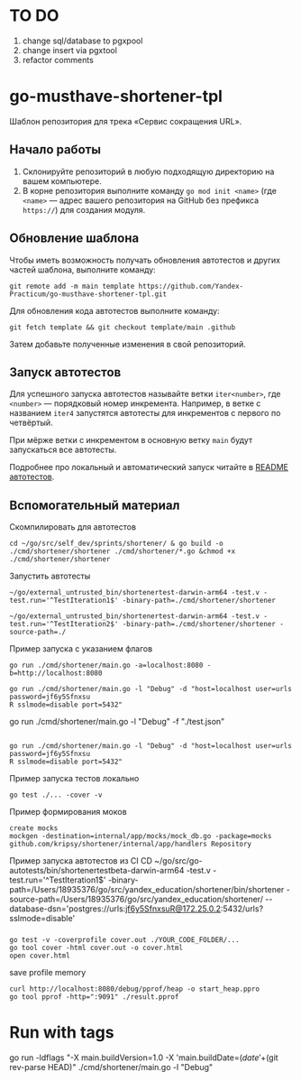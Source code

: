 # TO DO

1. change sql/database to pgxpool
2. change insert via pgxtool
3. refactor comments

# go-musthave-shortener-tpl

Шаблон репозитория для трека «Сервис сокращения URL».

## Начало работы

1. Склонируйте репозиторий в любую подходящую директорию на вашем компьютере.
2. В корне репозитория выполните команду `go mod init <name>` (где `<name>` — адрес вашего репозитория на GitHub без префикса `https://`) для создания модуля.

## Обновление шаблона

Чтобы иметь возможность получать обновления автотестов и других частей шаблона, выполните команду:

```
git remote add -m main template https://github.com/Yandex-Practicum/go-musthave-shortener-tpl.git
```

Для обновления кода автотестов выполните команду:

```
git fetch template && git checkout template/main .github
```

Затем добавьте полученные изменения в свой репозиторий.

## Запуск автотестов

Для успешного запуска автотестов называйте ветки `iter<number>`, где `<number>` — порядковый номер инкремента. Например, в ветке с названием `iter4` запустятся автотесты для инкрементов с первого по четвёртый.

При мёрже ветки с инкрементом в основную ветку `main` будут запускаться все автотесты.

Подробнее про локальный и автоматический запуск читайте в [README автотестов](https://github.com/Yandex-Practicum/go-autotests).

## Вспомогательный материал

Скомпилировать для автотестов

```
cd ~/go/src/self_dev/sprints/shortener/ & go build -o ./cmd/shortener/shortener ./cmd/shortener/*.go &chmod +x ./cmd/shortener/shortener
```

Запустить автотесты

```
~/go/external_untrusted_bin/shortenertest-darwin-arm64 -test.v -test.run='^TestIteration1$' -binary-path=./cmd/shortener/shortener
```

```
~/go/external_untrusted_bin/shortenertest-darwin-arm64 -test.v -test.run='^TestIteration2$' -binary-path=./cmd/shortener/shortener -source-path=./
```

Пример запуска с указанием флагов

```
go run ./cmd/shortener/main.go -a=localhost:8080 -b=http://localhost:8080
```

```
go run ./cmd/shortener/main.go -l "Debug" -d "host=localhost user=urls password=jf6y5Sfnxsu
R sslmode=disable port=5432"

```

go run ./cmd/shortener/main.go -l "Debug" -f "./test.json"

```

go run ./cmd/shortener/main.go -l "Debug" -d "host=localhost user=urls password=jf6y5Sfnxsu
R sslmode=disable port=5432"
```

Пример запуска тестов локально

```
go test ./... -cover -v
```

Пример формирования моков

```
create mocks
mockgen -destination=internal/app/mocks/mock_db.go -package=mocks github.com/kripsy/shortener/internal/app/handlers Repository
```

Пример запуска автотестов из CI CD
~/go/src/go-autotests/bin/shortenertestbeta-darwin-arm64 -test.v -test.run='^TestIteration1$' -binary-path=/Users/18935376/go/src/yandex_education/shortener/bin/shortener -source-path=/Users/18935376/go/src/yandex_education/shortener/ --database-dsn='postgres://urls:jf6y5SfnxsuR@172.25.0.2:5432/urls?sslmode=disable'

###

```
go test -v -coverprofile cover.out ./YOUR_CODE_FOLDER/...
go tool cover -html cover.out -o cover.html
open cover.html
```

save profile memory
```
curl http://localhost:8080/debug/pprof/heap -o start_heap.ppro
go tool pprof -http=":9091" ./result.pprof 
```

# Run with tags
go run -ldflags "-X main.buildVersion=1.0 -X 'main.buildDate=$(date '+%Y-%m-%d %H:%M:%S')' -X main.buildCommit=$(git rev-parse HEAD)" ./cmd/shortener/main.go -l "Debug"
